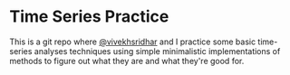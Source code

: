 # Time Series Practice

This is a git repo where [@vivekhsridhar](https://github.com/vivekhsridhar) and I practice some basic time-series analyses techniques
using simple minimalistic implementations of methods to figure out what they are and what they're good for.
